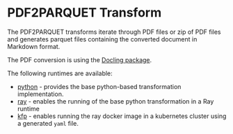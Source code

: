 # PDF2PARQUET Transform 


The PDF2PARQUET transforms iterate through PDF files or zip of PDF files and generates parquet files
containing the converted document in Markdown format.

The PDF conversion is using the [Docling package](https://github.com/DS4SD/docling).

The following runtimes are available:

* [python](python/README.md) - provides the base python-based transformation 
implementation.
* [ray](ray/README.md) - enables the running of the base python transformation
in a Ray runtime
* [kfp](kfp_ray/README.md) - enables running the ray docker image 
in a kubernetes cluster using a generated `yaml` file.
